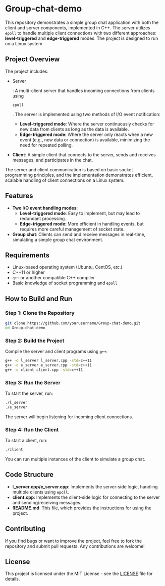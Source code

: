 # Group-chat-demo

This repository demonstrates a simple group chat application with both the client and server components, implemented in C++. The server utilizes `epoll` to handle multiple client connections with two different approaches: **level-triggered** and **edge-triggered** modes. The project is designed to run on a Linux system.

## Project Overview

The project includes:

- Server

  : A multi-client server that handles incoming connections from clients using 

  ```
  epoll
  ```

  . The server is implemented using two methods of I/O event notification:

  - **Level-triggered mode**: Where the server continuously checks for new data from clients as long as the data is available.
  - **Edge-triggered mode**: Where the server only reacts when a new event (e.g., new data or connection) is available, minimizing the need for repeated polling.

- **Client**: A simple client that connects to the server, sends and receives messages, and participates in the chat.

The server and client communication is based on basic socket programming principles, and the implementation demonstrates efficient, scalable handling of client connections on a Linux system.

## Features

- **Two I/O event handling modes**:
  - **Level-triggered mode**: Easy to implement, but may lead to redundant processing.
  - **Edge-triggered mode**: More efficient in handling events, but requires more careful management of socket state.
- **Group chat**: Clients can send and receive messages in real-time, simulating a simple group chat environment.

## Requirements

- Linux-based operating system (Ubuntu, CentOS, etc.)
- C++11 or higher
- `g++` or another compatible C++ compiler
- Basic knowledge of socket programming and `epoll`

## How to Build and Run

### Step 1: Clone the Repository

```bash
git clone https://github.com/yourusername/Group-chat-demo.git
cd Group-chat-demo
```

### Step 2: Build the Project

Compile the server and client programs using `g++`:

```bash
g++ -o l_server l_server.cpp -std=c++11
g++ -o e_server e_server.cpp -std=c++11
g++ -o client client.cpp -std=c++11
```

### Step 3: Run the Server

To start the server, run:

```bash
./l_server
./e_server
```

The server will begin listening for incoming client connections.

### Step 4: Run the Client

To start a client, run:

```bash
./client
```

You can run multiple instances of the client to simulate a group chat.

## Code Structure

- **l_server.cpp/e_server.cpp**: Implements the server-side logic, handling multiple clients using `epoll`.
- **client.cpp**: Implements the client-side logic for connecting to the server and sending/receiving messages.
- **README.md**: This file, which provides the instructions for using the project.

## Contributing

If you find bugs or want to improve the project, feel free to fork the repository and submit pull requests. Any contributions are welcome!

## License

This project is licensed under the MIT License - see the [LICENSE](https://chatgpt.com/c/LICENSE) file for details.
